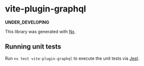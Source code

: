 # vite-plugin-graphql

**UNDER_DEVELOPING**

This library was generated with [Nx](https://nx.dev).

## Running unit tests

Run `nx test vite-plugin-graphql` to execute the unit tests via [Jest](https://jestjs.io).
